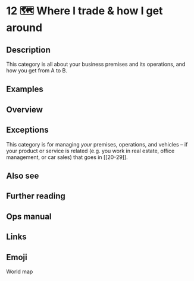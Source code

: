 # 12 🗺️ Where I trade & how I get around

## Description

This category is all about your business premises and its operations, and how you get from A to B.

## Examples

## Overview

## Exceptions

This category is for managing _your_ premises, operations, and vehicles – if your product or service is related (e.g. you work in real estate, office management, or car sales) that goes in [[20-29]].

## Also see

## Further reading

## Ops manual

## Links

## Emoji

World map

